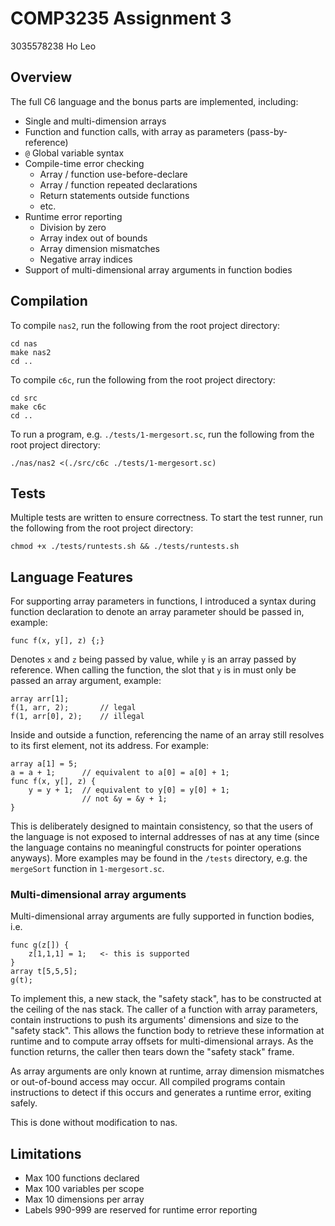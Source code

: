 # COMP3235 Assignment 3
3035578238 Ho Leo

## Overview
The full C6 language and the bonus parts are implemented, including:
- Single and multi-dimension arrays
- Function and function calls, with array as parameters (pass-by-reference)
- `@` Global variable syntax
- Compile-time error checking
    - Array / function use-before-declare
    - Array / function repeated declarations
    - Return statements outside functions
    - etc.
- Runtime error reporting
    - Division by zero
    - Array index out of bounds
    - Array dimension mismatches
    - Negative array indices
- Support of multi-dimensional array arguments in function bodies

## Compilation
To compile `nas2`, run the following from the root project directory:
```
cd nas
make nas2
cd ..
```

To compile `c6c`, run the following from the root project directory:
```
cd src
make c6c
cd ..
```

To run a program, e.g. `./tests/1-mergesort.sc`, run the following from the root project directory:
```
./nas/nas2 <(./src/c6c ./tests/1-mergesort.sc)
```

## Tests
Multiple tests are written to ensure correctness. To start the test runner, run the following from the root project directory:
```
chmod +x ./tests/runtests.sh && ./tests/runtests.sh
```

## Language Features
For supporting array parameters in functions, I introduced a syntax during function declaration to denote an array parameter should be passed in, example:
```
func f(x, y[], z) {;}
```
Denotes `x` and `z` being passed by value, while `y` is an array passed by reference. When calling the function, the slot that `y` is in must only be passed an array argument, example:
```
array arr[1];
f(1, arr, 2);       // legal
f(1, arr[0], 2);    // illegal
```
Inside and outside a function, referencing the name of an array still resolves to its first element, not its address. For example:
```
array a[1] = 5;
a = a + 1;      // equivalent to a[0] = a[0] + 1;
func f(x, y[], z) {
    y = y + 1;  // equivalent to y[0] = y[0] + 1;
                // not &y = &y + 1;
}
```
This is deliberately designed to maintain consistency, so that the users of the language is not exposed to internal addresses of nas at any time (since the language contains no meaningful constructs for pointer operations anyways). More examples may be found in the `/tests` directory, e.g. the `mergeSort` function in `1-mergesort.sc`.

### Multi-dimensional array arguments
Multi-dimensional array arguments are fully supported in function bodies, i.e.

```
func g(z[]) {
    z[1,1,1] = 1;   <- this is supported
}
array t[5,5,5];
g(t);
```

To implement this, a new stack, the "safety stack", has to be constructed at the ceiling of the nas stack. The caller of a function with array parameters, contain instructions to push its arguments' dimensions and size to the "safety stack". This allows the function body to retrieve these information at runtime and to compute array offsets for multi-dimensional arrays. As the function returns, the caller then tears down the "safety stack" frame.

As array arguments are only known at runtime, array dimension mismatches or out-of-bound access may occur. All compiled programs contain instructions to detect if this occurs and generates a runtime error, exiting safely.

This is done without modification to nas.

## Limitations
- Max 100 functions declared
- Max 100 variables per scope
- Max 10 dimensions per array
- Labels 990-999 are reserved for runtime error reporting
